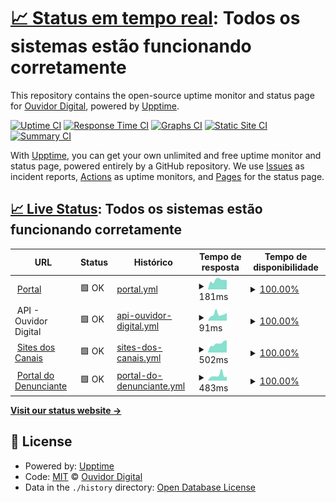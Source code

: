 # [📈 Status em tempo real](https://ouvidor-digital.github.io/status-page): <!--live status--> **Todos os sistemas estão funcionando corretamente**

This repository contains the open-source uptime monitor and status page for [Ouvidor Digital](https://ouvidordigital.com), powered by [Upptime](https://github.com/upptime/upptime).

[![Uptime CI](https://github.com/ouvidor-digital/status-page/workflows/Uptime%20CI/badge.svg)](https://github.com/ouvidor-digital/status-page/actions?query=workflow%3A%22Uptime+CI%22)
[![Response Time CI](https://github.com/ouvidor-digital/status-page/workflows/Response%20Time%20CI/badge.svg)](https://github.com/ouvidor-digital/status-page/actions?query=workflow%3A%22Response+Time+CI%22)
[![Graphs CI](https://github.com/ouvidor-digital/status-page/workflows/Graphs%20CI/badge.svg)](https://github.com/ouvidor-digital/status-page/actions?query=workflow%3A%22Graphs+CI%22)
[![Static Site CI](https://github.com/ouvidor-digital/status-page/workflows/Static%20Site%20CI/badge.svg)](https://github.com/ouvidor-digital/status-page/actions?query=workflow%3A%22Static+Site+CI%22)
[![Summary CI](https://github.com/ouvidor-digital/status-page/workflows/Summary%20CI/badge.svg)](https://github.com/ouvidor-digital/status-page/actions?query=workflow%3A%22Summary+CI%22)

With [Upptime](https://upptime.js.org), you can get your own unlimited and free uptime monitor and status page, powered entirely by a GitHub repository. We use [Issues](https://github.com/ouvidor-digital/status-page/issues) as incident reports, [Actions](https://github.com/ouvidor-digital/status-page/actions) as uptime monitors, and [Pages](https://ouvidor-digital.github.io/status-page) for the status page.

## [📈 Live Status](https://demo.upptime.js.org): <!--live status--> **Todos os sistemas estão funcionando corretamente**

<!--start: status pages-->
<!-- This summary is generated by Upptime (https://github.com/upptime/upptime) -->
<!-- Do not edit this manually, your changes will be overwritten -->
<!-- prettier-ignore -->
| URL | Status | Histórico | Tempo de resposta | Tempo de disponibilidade |
| --- | ------ | ------- | ------------- | ------ |
| <img alt="" src="https://icons.duckduckgo.com/ip3/portal.ouvidordigital.com.br.ico" height="13"> [Portal](https://portal.ouvidordigital.com.br) | 🟩 OK | [portal.yml](https://github.com/ouvidor-digital/status-page/commits/HEAD/history/portal.yml) | <details><summary><img alt="Gráfico de tempo de resposta" src="./graphs/portal/response-time-week.png" height="20"> 181ms</summary><br><a href="https://status.ouvidor.digital/history/portal"><img alt="Tempo de resposta 214" src="https://img.shields.io/endpoint?url=https%3A%2F%2Fraw.githubusercontent.com%2Fouvidor-digital%2Fstatus-page%2FHEAD%2Fapi%2Fportal%2Fresponse-time.json"></a><br><a href="https://status.ouvidor.digital/history/portal"><img alt="Tempo de resposta em 24 horas 180" src="https://img.shields.io/endpoint?url=https%3A%2F%2Fraw.githubusercontent.com%2Fouvidor-digital%2Fstatus-page%2FHEAD%2Fapi%2Fportal%2Fresponse-time-day.json"></a><br><a href="https://status.ouvidor.digital/history/portal"><img alt="Tempo de resposta em 7 dias 181" src="https://img.shields.io/endpoint?url=https%3A%2F%2Fraw.githubusercontent.com%2Fouvidor-digital%2Fstatus-page%2FHEAD%2Fapi%2Fportal%2Fresponse-time-week.json"></a><br><a href="https://status.ouvidor.digital/history/portal"><img alt="Tempo de resposta em 30 dias 345" src="https://img.shields.io/endpoint?url=https%3A%2F%2Fraw.githubusercontent.com%2Fouvidor-digital%2Fstatus-page%2FHEAD%2Fapi%2Fportal%2Fresponse-time-month.json"></a><br><a href="https://status.ouvidor.digital/history/portal"><img alt="Tempo de resposta em 1 ano 218" src="https://img.shields.io/endpoint?url=https%3A%2F%2Fraw.githubusercontent.com%2Fouvidor-digital%2Fstatus-page%2FHEAD%2Fapi%2Fportal%2Fresponse-time-year.json"></a></details> | <details><summary><a href="https://status.ouvidor.digital/history/portal">100.00%</a></summary><a href="https://status.ouvidor.digital/history/portal"><img alt="Tempo de disponibilidade 100.00%" src="https://img.shields.io/endpoint?url=https%3A%2F%2Fraw.githubusercontent.com%2Fouvidor-digital%2Fstatus-page%2FHEAD%2Fapi%2Fportal%2Fuptime.json"></a><br><a href="https://status.ouvidor.digital/history/portal"><img alt="Disponibilidade em 24 horas 100.00%" src="https://img.shields.io/endpoint?url=https%3A%2F%2Fraw.githubusercontent.com%2Fouvidor-digital%2Fstatus-page%2FHEAD%2Fapi%2Fportal%2Fuptime-day.json"></a><br><a href="https://status.ouvidor.digital/history/portal"><img alt="Disponibilidade em 7 dias 100.00%" src="https://img.shields.io/endpoint?url=https%3A%2F%2Fraw.githubusercontent.com%2Fouvidor-digital%2Fstatus-page%2FHEAD%2Fapi%2Fportal%2Fuptime-week.json"></a><br><a href="https://status.ouvidor.digital/history/portal"><img alt="Disponibilidade em 30 dias 100.00%" src="https://img.shields.io/endpoint?url=https%3A%2F%2Fraw.githubusercontent.com%2Fouvidor-digital%2Fstatus-page%2FHEAD%2Fapi%2Fportal%2Fuptime-month.json"></a><br><a href="https://status.ouvidor.digital/history/portal"><img alt="Disponibilidade em 1 ano 100.00%" src="https://img.shields.io/endpoint?url=https%3A%2F%2Fraw.githubusercontent.com%2Fouvidor-digital%2Fstatus-page%2FHEAD%2Fapi%2Fportal%2Fuptime-year.json"></a></details>
| <img alt="" src="https://icons.duckduckgo.com/ip3/null.ico" height="13"> API - Ouvidor Digital | 🟩 OK | [api-ouvidor-digital.yml](https://github.com/ouvidor-digital/status-page/commits/HEAD/history/api-ouvidor-digital.yml) | <details><summary><img alt="Gráfico de tempo de resposta" src="./graphs/api-ouvidor-digital/response-time-week.png" height="20"> 91ms</summary><br><a href="https://status.ouvidor.digital/history/api-ouvidor-digital"><img alt="Tempo de resposta 110" src="https://img.shields.io/endpoint?url=https%3A%2F%2Fraw.githubusercontent.com%2Fouvidor-digital%2Fstatus-page%2FHEAD%2Fapi%2Fapi-ouvidor-digital%2Fresponse-time.json"></a><br><a href="https://status.ouvidor.digital/history/api-ouvidor-digital"><img alt="Tempo de resposta em 24 horas 110" src="https://img.shields.io/endpoint?url=https%3A%2F%2Fraw.githubusercontent.com%2Fouvidor-digital%2Fstatus-page%2FHEAD%2Fapi%2Fapi-ouvidor-digital%2Fresponse-time-day.json"></a><br><a href="https://status.ouvidor.digital/history/api-ouvidor-digital"><img alt="Tempo de resposta em 7 dias 91" src="https://img.shields.io/endpoint?url=https%3A%2F%2Fraw.githubusercontent.com%2Fouvidor-digital%2Fstatus-page%2FHEAD%2Fapi%2Fapi-ouvidor-digital%2Fresponse-time-week.json"></a><br><a href="https://status.ouvidor.digital/history/api-ouvidor-digital"><img alt="Tempo de resposta em 30 dias 101" src="https://img.shields.io/endpoint?url=https%3A%2F%2Fraw.githubusercontent.com%2Fouvidor-digital%2Fstatus-page%2FHEAD%2Fapi%2Fapi-ouvidor-digital%2Fresponse-time-month.json"></a><br><a href="https://status.ouvidor.digital/history/api-ouvidor-digital"><img alt="Tempo de resposta em 1 ano 113" src="https://img.shields.io/endpoint?url=https%3A%2F%2Fraw.githubusercontent.com%2Fouvidor-digital%2Fstatus-page%2FHEAD%2Fapi%2Fapi-ouvidor-digital%2Fresponse-time-year.json"></a></details> | <details><summary><a href="https://status.ouvidor.digital/history/api-ouvidor-digital">100.00%</a></summary><a href="https://status.ouvidor.digital/history/api-ouvidor-digital"><img alt="Tempo de disponibilidade 100.00%" src="https://img.shields.io/endpoint?url=https%3A%2F%2Fraw.githubusercontent.com%2Fouvidor-digital%2Fstatus-page%2FHEAD%2Fapi%2Fapi-ouvidor-digital%2Fuptime.json"></a><br><a href="https://status.ouvidor.digital/history/api-ouvidor-digital"><img alt="Disponibilidade em 24 horas 100.00%" src="https://img.shields.io/endpoint?url=https%3A%2F%2Fraw.githubusercontent.com%2Fouvidor-digital%2Fstatus-page%2FHEAD%2Fapi%2Fapi-ouvidor-digital%2Fuptime-day.json"></a><br><a href="https://status.ouvidor.digital/history/api-ouvidor-digital"><img alt="Disponibilidade em 7 dias 100.00%" src="https://img.shields.io/endpoint?url=https%3A%2F%2Fraw.githubusercontent.com%2Fouvidor-digital%2Fstatus-page%2FHEAD%2Fapi%2Fapi-ouvidor-digital%2Fuptime-week.json"></a><br><a href="https://status.ouvidor.digital/history/api-ouvidor-digital"><img alt="Disponibilidade em 30 dias 100.00%" src="https://img.shields.io/endpoint?url=https%3A%2F%2Fraw.githubusercontent.com%2Fouvidor-digital%2Fstatus-page%2FHEAD%2Fapi%2Fapi-ouvidor-digital%2Fuptime-month.json"></a><br><a href="https://status.ouvidor.digital/history/api-ouvidor-digital"><img alt="Disponibilidade em 1 ano 100.00%" src="https://img.shields.io/endpoint?url=https%3A%2F%2Fraw.githubusercontent.com%2Fouvidor-digital%2Fstatus-page%2FHEAD%2Fapi%2Fapi-ouvidor-digital%2Fuptime-year.json"></a></details>
| <img alt="" src="https://icons.duckduckgo.com/ip3/canal.ouvidordigital.com.br.ico" height="13"> [Sites dos Canais](https://canal.ouvidordigital.com.br/od) | 🟩 OK | [sites-dos-canais.yml](https://github.com/ouvidor-digital/status-page/commits/HEAD/history/sites-dos-canais.yml) | <details><summary><img alt="Gráfico de tempo de resposta" src="./graphs/sites-dos-canais/response-time-week.png" height="20"> 502ms</summary><br><a href="https://status.ouvidor.digital/history/sites-dos-canais"><img alt="Tempo de resposta 509" src="https://img.shields.io/endpoint?url=https%3A%2F%2Fraw.githubusercontent.com%2Fouvidor-digital%2Fstatus-page%2FHEAD%2Fapi%2Fsites-dos-canais%2Fresponse-time.json"></a><br><a href="https://status.ouvidor.digital/history/sites-dos-canais"><img alt="Tempo de resposta em 24 horas 678" src="https://img.shields.io/endpoint?url=https%3A%2F%2Fraw.githubusercontent.com%2Fouvidor-digital%2Fstatus-page%2FHEAD%2Fapi%2Fsites-dos-canais%2Fresponse-time-day.json"></a><br><a href="https://status.ouvidor.digital/history/sites-dos-canais"><img alt="Tempo de resposta em 7 dias 502" src="https://img.shields.io/endpoint?url=https%3A%2F%2Fraw.githubusercontent.com%2Fouvidor-digital%2Fstatus-page%2FHEAD%2Fapi%2Fsites-dos-canais%2Fresponse-time-week.json"></a><br><a href="https://status.ouvidor.digital/history/sites-dos-canais"><img alt="Tempo de resposta em 30 dias 489" src="https://img.shields.io/endpoint?url=https%3A%2F%2Fraw.githubusercontent.com%2Fouvidor-digital%2Fstatus-page%2FHEAD%2Fapi%2Fsites-dos-canais%2Fresponse-time-month.json"></a><br><a href="https://status.ouvidor.digital/history/sites-dos-canais"><img alt="Tempo de resposta em 1 ano 533" src="https://img.shields.io/endpoint?url=https%3A%2F%2Fraw.githubusercontent.com%2Fouvidor-digital%2Fstatus-page%2FHEAD%2Fapi%2Fsites-dos-canais%2Fresponse-time-year.json"></a></details> | <details><summary><a href="https://status.ouvidor.digital/history/sites-dos-canais">100.00%</a></summary><a href="https://status.ouvidor.digital/history/sites-dos-canais"><img alt="Tempo de disponibilidade 99.35%" src="https://img.shields.io/endpoint?url=https%3A%2F%2Fraw.githubusercontent.com%2Fouvidor-digital%2Fstatus-page%2FHEAD%2Fapi%2Fsites-dos-canais%2Fuptime.json"></a><br><a href="https://status.ouvidor.digital/history/sites-dos-canais"><img alt="Disponibilidade em 24 horas 100.00%" src="https://img.shields.io/endpoint?url=https%3A%2F%2Fraw.githubusercontent.com%2Fouvidor-digital%2Fstatus-page%2FHEAD%2Fapi%2Fsites-dos-canais%2Fuptime-day.json"></a><br><a href="https://status.ouvidor.digital/history/sites-dos-canais"><img alt="Disponibilidade em 7 dias 100.00%" src="https://img.shields.io/endpoint?url=https%3A%2F%2Fraw.githubusercontent.com%2Fouvidor-digital%2Fstatus-page%2FHEAD%2Fapi%2Fsites-dos-canais%2Fuptime-week.json"></a><br><a href="https://status.ouvidor.digital/history/sites-dos-canais"><img alt="Disponibilidade em 30 dias 100.00%" src="https://img.shields.io/endpoint?url=https%3A%2F%2Fraw.githubusercontent.com%2Fouvidor-digital%2Fstatus-page%2FHEAD%2Fapi%2Fsites-dos-canais%2Fuptime-month.json"></a><br><a href="https://status.ouvidor.digital/history/sites-dos-canais"><img alt="Disponibilidade em 1 ano 98.86%" src="https://img.shields.io/endpoint?url=https%3A%2F%2Fraw.githubusercontent.com%2Fouvidor-digital%2Fstatus-page%2FHEAD%2Fapi%2Fsites-dos-canais%2Fuptime-year.json"></a></details>
| <img alt="" src="https://icons.duckduckgo.com/ip3/canal.ouvidordigital.com.br.ico" height="13"> [Portal do Denunciante](https://canal.ouvidordigital.com.br/od/form) | 🟩 OK | [portal-do-denunciante.yml](https://github.com/ouvidor-digital/status-page/commits/HEAD/history/portal-do-denunciante.yml) | <details><summary><img alt="Gráfico de tempo de resposta" src="./graphs/portal-do-denunciante/response-time-week.png" height="20"> 483ms</summary><br><a href="https://status.ouvidor.digital/history/portal-do-denunciante"><img alt="Tempo de resposta 868" src="https://img.shields.io/endpoint?url=https%3A%2F%2Fraw.githubusercontent.com%2Fouvidor-digital%2Fstatus-page%2FHEAD%2Fapi%2Fportal-do-denunciante%2Fresponse-time.json"></a><br><a href="https://status.ouvidor.digital/history/portal-do-denunciante"><img alt="Tempo de resposta em 24 horas 382" src="https://img.shields.io/endpoint?url=https%3A%2F%2Fraw.githubusercontent.com%2Fouvidor-digital%2Fstatus-page%2FHEAD%2Fapi%2Fportal-do-denunciante%2Fresponse-time-day.json"></a><br><a href="https://status.ouvidor.digital/history/portal-do-denunciante"><img alt="Tempo de resposta em 7 dias 483" src="https://img.shields.io/endpoint?url=https%3A%2F%2Fraw.githubusercontent.com%2Fouvidor-digital%2Fstatus-page%2FHEAD%2Fapi%2Fportal-do-denunciante%2Fresponse-time-week.json"></a><br><a href="https://status.ouvidor.digital/history/portal-do-denunciante"><img alt="Tempo de resposta em 30 dias 436" src="https://img.shields.io/endpoint?url=https%3A%2F%2Fraw.githubusercontent.com%2Fouvidor-digital%2Fstatus-page%2FHEAD%2Fapi%2Fportal-do-denunciante%2Fresponse-time-month.json"></a><br><a href="https://status.ouvidor.digital/history/portal-do-denunciante"><img alt="Tempo de resposta em 1 ano 893" src="https://img.shields.io/endpoint?url=https%3A%2F%2Fraw.githubusercontent.com%2Fouvidor-digital%2Fstatus-page%2FHEAD%2Fapi%2Fportal-do-denunciante%2Fresponse-time-year.json"></a></details> | <details><summary><a href="https://status.ouvidor.digital/history/portal-do-denunciante">100.00%</a></summary><a href="https://status.ouvidor.digital/history/portal-do-denunciante"><img alt="Tempo de disponibilidade 99.94%" src="https://img.shields.io/endpoint?url=https%3A%2F%2Fraw.githubusercontent.com%2Fouvidor-digital%2Fstatus-page%2FHEAD%2Fapi%2Fportal-do-denunciante%2Fuptime.json"></a><br><a href="https://status.ouvidor.digital/history/portal-do-denunciante"><img alt="Disponibilidade em 24 horas 100.00%" src="https://img.shields.io/endpoint?url=https%3A%2F%2Fraw.githubusercontent.com%2Fouvidor-digital%2Fstatus-page%2FHEAD%2Fapi%2Fportal-do-denunciante%2Fuptime-day.json"></a><br><a href="https://status.ouvidor.digital/history/portal-do-denunciante"><img alt="Disponibilidade em 7 dias 100.00%" src="https://img.shields.io/endpoint?url=https%3A%2F%2Fraw.githubusercontent.com%2Fouvidor-digital%2Fstatus-page%2FHEAD%2Fapi%2Fportal-do-denunciante%2Fuptime-week.json"></a><br><a href="https://status.ouvidor.digital/history/portal-do-denunciante"><img alt="Disponibilidade em 30 dias 100.00%" src="https://img.shields.io/endpoint?url=https%3A%2F%2Fraw.githubusercontent.com%2Fouvidor-digital%2Fstatus-page%2FHEAD%2Fapi%2Fportal-do-denunciante%2Fuptime-month.json"></a><br><a href="https://status.ouvidor.digital/history/portal-do-denunciante"><img alt="Disponibilidade em 1 ano 99.90%" src="https://img.shields.io/endpoint?url=https%3A%2F%2Fraw.githubusercontent.com%2Fouvidor-digital%2Fstatus-page%2FHEAD%2Fapi%2Fportal-do-denunciante%2Fuptime-year.json"></a></details>

<!--end: status pages-->

[**Visit our status website →**](https://ouvidor-digital.github.io/status-page)

## 📄 License

- Powered by: [Upptime](https://github.com/upptime/upptime)
- Code: [MIT](./LICENSE) © [Ouvidor Digital](https://ouvidordigital.com)
- Data in the `./history` directory: [Open Database License](https://opendatacommons.org/licenses/odbl/1-0/)

